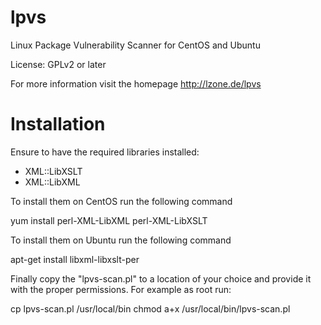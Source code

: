 lpvs
====

Linux Package Vulnerability Scanner for CentOS and Ubuntu

License: GPLv2 or later

For more information visit the homepage http://lzone.de/lpvs

Installation
============

Ensure to have the required libraries installed:

   * XML::LibXSLT
   * XML::LibXML

To install them on CentOS run the following command

   yum install perl-XML-LibXML perl-XML-LibXSLT

To install them on Ubuntu run the following command

   apt-get install libxml-libxslt-per

Finally copy the "lpvs-scan.pl" to a location of your choice and provide it
with the proper permissions. For example as root run:

   cp lpvs-scan.pl /usr/local/bin
   chmod a+x /usr/local/bin/lpvs-scan.pl
